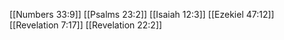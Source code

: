[[Numbers 33:9]]
[[Psalms 23:2]]
[[Isaiah 12:3]]
[[Ezekiel 47:12]]
[[Revelation 7:17]]
[[Revelation 22:2]]
